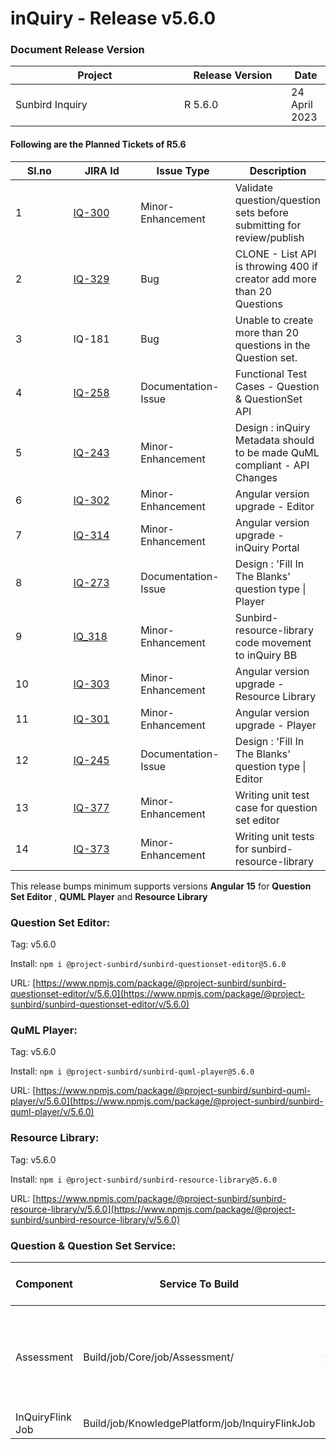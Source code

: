 # inQuiry - Release v5.6.0

### Document Release Version

<table><thead><tr><th width="254">Project</th><th width="155">Release Version</th><th>Date</th></tr></thead><tbody><tr><td>Sunbird Inquiry</td><td>R 5.6.0</td><td>24 April 2023</td></tr></tbody></table>

#### Following are the Planned Tickets of R5.6

<table><thead><tr><th width="85">Sl.no</th><th width="100">JIRA Id</th><th width="138">Issue Type</th><th>Description</th></tr></thead><tbody><tr><td>1</td><td><a href="https://project-sunbird.atlassian.net/browse/IQ-300">IQ-300</a></td><td>Minor-Enhancement</td><td>Validate question/question sets before submitting for review/publish</td></tr><tr><td>2</td><td><a href="https://project-sunbird.atlassian.net/browse/IQ-329">IQ-329</a></td><td>Bug</td><td>CLONE - List API is throwing 400 if creator add more than 20 Questions</td></tr><tr><td>3</td><td>IQ-181</td><td>Bug</td><td>Unable to create more than 20 questions in the Question set.</td></tr><tr><td>4</td><td><a href="https://project-sunbird.atlassian.net/browse/IQ-258">IQ-258</a></td><td>Documentation-Issue</td><td>Functional Test Cases - Question &#x26; QuestionSet API</td></tr><tr><td>5</td><td><a href="https://project-sunbird.atlassian.net/browse/IQ-243">IQ-243</a></td><td>Minor-Enhancement</td><td>Design : inQuiry Metadata should to be made QuML compliant - API Changes</td></tr><tr><td>6</td><td><a href="https://project-sunbird.atlassian.net/browse/IQ-302">IQ-302</a></td><td>Minor-Enhancement</td><td>Angular version upgrade - Editor</td></tr><tr><td>7</td><td><a href="https://project-sunbird.atlassian.net/browse/IQ-314">IQ-314</a></td><td>Minor-Enhancement</td><td>Angular version upgrade - inQuiry Portal</td></tr><tr><td>8</td><td><a href="https://project-sunbird.atlassian.net/browse/IQ-273">IQ-273</a></td><td>Documentation-Issue</td><td>Design : 'Fill In The Blanks' question type | Player</td></tr><tr><td>9</td><td><a href="https://project-sunbird.atlassian.net/browse/IQ-318">IQ_318</a></td><td>Minor-Enhancement</td><td>Sunbird-resource-library code movement to inQuiry BB</td></tr><tr><td>10</td><td><a href="https://project-sunbird.atlassian.net/browse/IQ-303">IQ-303</a></td><td>Minor-Enhancement</td><td>Angular version upgrade - Resource Library</td></tr><tr><td>11</td><td><a href="https://project-sunbird.atlassian.net/browse/IQ-301">IQ-301</a></td><td>Minor-Enhancement</td><td>Angular version upgrade - Player</td></tr><tr><td>12</td><td><a href="https://project-sunbird.atlassian.net/browse/IQ-245">IQ-245</a></td><td>Documentation-Issue</td><td>Design : 'Fill In The Blanks' question type | Editor</td></tr><tr><td>13</td><td><a href="https://project-sunbird.atlassian.net/browse/IQ-377">IQ-377</a></td><td>Minor-Enhancement</td><td>Writing unit test case for question set editor</td></tr><tr><td>14</td><td><a href="https://project-sunbird.atlassian.net/browse/IQ-373">IQ-373</a></td><td>Minor-Enhancement</td><td>Writing unit tests for sunbird-resource-library</td></tr></tbody></table>

This release bumps minimum supports versions **Angular 15** for **Question Set Editor** , **QUML Player** and **Resource Library**

### Question Set **Editor**:

Tag: v5.6.0

Install: `npm i @project-sunbird/sunbird-questionset-editor@5.6.0`

URL: [https://www.npmjs.com/package/@project-sunbird/sunbird-questionset-editor/v/5.6.0](https://www.npmjs.com/package/@project-sunbird/sunbird-questionset-editor/v/5.6.0)

### QuML Player:

Tag: v5.6.0

Install: `npm i @project-sunbird/sunbird-quml-player@5.6.0`

URL: [https://www.npmjs.com/package/@project-sunbird/sunbird-quml-player/v/5.6.0](https://www.npmjs.com/package/@project-sunbird/sunbird-quml-player/v/5.6.0)

### Resource Library:&#x20;

Tag: v5.6.0

Install: `npm i @project-sunbird/sunbird-resource-library@5.6.0`

URL: [https://www.npmjs.com/package/@project-sunbird/sunbird-resource-library/v/5.6.0](https://www.npmjs.com/package/@project-sunbird/sunbird-resource-library/v/5.6.0)

### Question & Question Set Service:

<table><thead><tr><th width="141">Component</th><th>Service To Build</th><th>Build Tag</th><th>Core Release Tag</th><th width="130">Service To Deploy</th><th>Deploy Tag</th><th width="328">Comment</th></tr></thead><tbody><tr><td>Assessment</td><td>Build/job/Core/job/Assessment/ </td><td><a href="https://github.com/Sunbird-inQuiry/inquiry-api-service/tree/release-5.6.0_RC1">release-5.6.0_RC1</a></td><td><a href="https://github.com/Sunbird-Knowlg/knowledge-platform/tree/release-5.2.0_RC2">release-5.2.0_RC2</a></td><td>Deploy/job/dev/job/Kubernetes/job/Assessment/</td><td><a href="https://github.com/project-sunbird/sunbird-devops/tree/release-5.6.0-inquiry_RC1">release-5.6.0-inquiry_RC1</a></td><td>New Configuration Added:<br>question.list.limit={{ question_list_api_request_limit | default('20') }}<br>Ref: <a href="https://github.com/project-sunbird/sunbird-devops/pull/3770/files">https://github.com/project-sunbird/sunbird-devops/pull/3770/files</a><br></td></tr><tr><td>InQuiryFlink Job</td><td>Build/job/KnowledgePlatform/job/InquiryFlinkJob</td><td>NA</td><td>Not Applicable</td><td>Deploy/job/dev/job/KnowledgePlatform/job/InquiryFlinkJob/</td><td>NA</td><td>No Changes for Release 5.6.0</td></tr></tbody></table>

